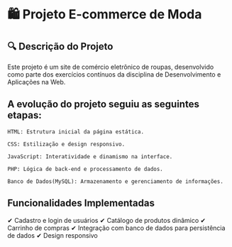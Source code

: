 # 🛍️ Projeto E-commerce de Moda
## 🔍 Descrição do Projeto

Este projeto é um site de comércio eletrônico de roupas, desenvolvido como parte dos exercícios contínuos da disciplina de Desenvolvimento e Aplicações na Web.

## A evolução do projeto seguiu as seguintes etapas:

    HTML: Estrutura inicial da página estática.

    CSS: Estilização e design responsivo.

    JavaScript: Interatividade e dinamismo na interface.

    PHP: Lógica de back-end e processamento de dados.

    Banco de Dados(MySQL): Armazenamento e gerenciamento de informações.

## Funcionalidades Implementadas

✔ Cadastro e login de usuários
✔ Catálogo de produtos dinâmico
✔ Carrinho de compras 
✔ Integração com banco de dados para persistência de dados
✔ Design responsivo 
